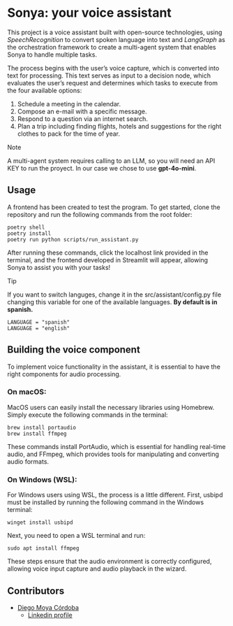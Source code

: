 # **Sonya: your voice assistant**
This project is a voice assistant built with open-source technologies, using *SpeechRecognition* to convert spoken language into text and *LangGraph* as the orchestration framework to create a multi-agent system that enables Sonya to handle multiple tasks.

The process begins with the user’s voice capture, which is converted into text for processing. This text serves as input to a decision node, which evaluates the user’s request and determines which tasks to execute from the four available options:

1. Schedule a meeting in the calendar.
1. Compose an e-mail with a specific message.
1. Respond to a question via an internet search.
1. Plan a trip including finding flights, hotels and suggestions for the right clothes to pack for the time of year.  

> [!NOTE]  
>  A multi-agent system requires calling to an LLM, so you will need an API KEY to run the proyect. In our case we chose to use **gpt-4o-mini**.

## **Usage**
A frontend has been created to test the program. To get started, clone the repository and run the following commands from the root folder:
```
poetry shell
poetry install
poetry run python scripts/run_assistant.py
```
After running these commands, click the localhost link provided in the terminal, and the frontend developed in Streamlit will appear, allowing Sonya to assist you with your tasks!

> [!TIP]
> If you want to switch languges, change it in the src/assistant/config.py file
> changing this variable for one of the available languages. **By default is in spanish.**
> ```
> LANGUAGE = "spanish"
> LANGUAGE = "english"
>```

## **Building the voice component**
To implement voice functionality in the assistant, it is essential to have the right components for audio processing.

### On macOS:
MacOS users can easily install the necessary libraries using Homebrew. Simply execute the following commands in the terminal:

```
brew install portaudio
brew install ffmpeg
```

These commands install PortAudio, which is essential for handling real-time audio, and FFmpeg, which provides tools for manipulating and converting audio formats.

### On Windows (WSL):
For Windows users using WSL, the process is a little different. First, usbipd must be installed by running the following command in the Windows terminal:
```
winget install usbipd
```
Next, you need to open a WSL terminal and run:
```
sudo apt install ffmpeg
```
These steps ensure that the audio environment is correctly configured, allowing voice input capture and audio playback in the wizard.

## **Contributors**
- [Diego Moya Córdoba](https://github.com/dimc26)  
  - [Linkedin profile](https://www.linkedin.com/in/diego-moya-c%C3%B3rdoba-98b155195/?original_referer=https%3A%2F%2Fwww%2Egoogle%2Ecom%2F&originalSubdomain=es)
